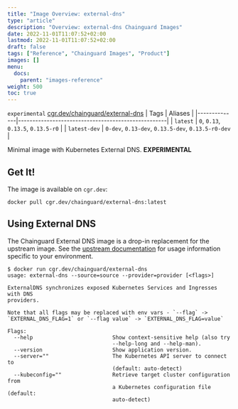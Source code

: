 ```yaml
---
title: "Image Overview: external-dns"
type: "article"
description: "Overview: external-dns Chainguard Images"
date: 2022-11-01T11:07:52+02:00
lastmod: 2022-11-01T11:07:52+02:00
draft: false
tags: ["Reference", "Chainguard Images", "Product"]
images: []
menu:
  docs:
    parent: "images-reference"
weight: 500
toc: true
---
```


`experimental` [cgr.dev/chainguard/external-dns](https://github.com/chainguard-images/images/tree/main/images/external-dns)
| Tags         | Aliases                                            |
|--------------|----------------------------------------------------|
| `latest`     | `0`, `0.13`, `0.13.5`, `0.13.5-r0`                 |
| `latest-dev` | `0-dev`, `0.13-dev`, `0.13.5-dev`, `0.13.5-r0-dev` |



Minimal image with Kubernetes External DNS. **EXPERIMENTAL**

## Get It!

The image is available on `cgr.dev`:

```
docker pull cgr.dev/chainguard/external-dns:latest
```

## Using External DNS

The Chainguard External DNS image is a drop-in replacement for the upstream image.
See the [upstream documentation](https://github.com/kubernetes-sigs/external-dns) for usage information specific to your environment.

```shell
$ docker run cgr.dev/chainguard/external-dns
usage: external-dns --source=source --provider=provider [<flags>]

ExternalDNS synchronizes exposed Kubernetes Services and Ingresses with DNS
providers.

Note that all flags may be replaced with env vars - `--flag` ->
`EXTERNAL_DNS_FLAG=1` or `--flag value` -> `EXTERNAL_DNS_FLAG=value`

Flags:
  --help                         Show context-sensitive help (also try
                                 --help-long and --help-man).
  --version                      Show application version.
  --server=""                    The Kubernetes API server to connect to
                                 (default: auto-detect)
  --kubeconfig=""                Retrieve target cluster configuration from
                                 a Kubernetes configuration file (default:
                                 auto-detect)
```

